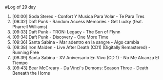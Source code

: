 #Log of 29 day

1. [00:00] Soda Stereo - Confort Y Musica Para Volar - Te Para Tres
1. [09:32] Daft Punk - Random Access Memories - Get Lucky (feat. Pharrell Williams)
1. [09:33] Daft Punk - TRON: Legacy - The Son of Flynn
1. [09:34] Daft Punk - Discovery - One More Time
1. [09:36] Santa Sabina - Mar adentro en la sangre - Algo cambia
1. [09:38] Iron Maiden - Live After Death (CD1) (Digitally Remastered) - Running Free
1. [09:39] Santa Sabina - XV Aniversario En Vivo (CD 1) - No Me Alcanza El Tiempo
1. [09:43] Bear McCreary - Da Vinci's Demons: Season Three - Death Beneath the Horns
